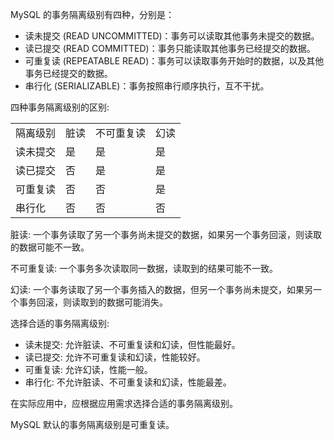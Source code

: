 MySQL 的事务隔离级别有四种，分别是：

- 读未提交 (READ UNCOMMITTED)：事务可以读取其他事务未提交的数据。
- 读已提交 (READ COMMITTED)：事务只能读取其他事务已经提交的数据。
- 可重复读 (REPEATABLE READ)：事务可以读取事务开始时的数据，以及其他事务已经提交的数据。
- 串行化 (SERIALIZABLE)：事务按照串行顺序执行，互不干扰。

四种事务隔离级别的区别:

|      |     |       |     |
| ---- | --- | ----- | --- |
| 隔离级别 | 脏读  | 不可重复读 | 幻读  |
| 读未提交 | 是   | 是     | 是   |
| 读已提交 | 否   | 是     | 是   |
| 可重复读 | 否   | 否     | 是   |
| 串行化  | 否   | 否     | 否   |

脏读: 一个事务读取了另一个事务尚未提交的数据，如果另一个事务回滚，则读取的数据可能不一致。

不可重复读: 一个事务多次读取同一数据，读取到的结果可能不一致。

幻读: 一个事务读取了另一个事务插入的数据，但另一个事务尚未提交，如果另一个事务回滚，则读取到的数据可能消失。

选择合适的事务隔离级别:

- 读未提交: 允许脏读、不可重复读和幻读，但性能最好。
- 读已提交: 允许不可重复读和幻读，性能较好。
- 可重复读: 允许幻读，性能一般。
- 串行化: 不允许脏读、不可重复读和幻读，性能最差。

在实际应用中，应根据应用需求选择合适的事务隔离级别。

MySQL 默认的事务隔离级别是可重复读。